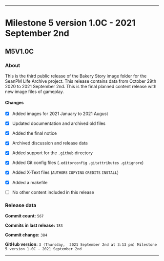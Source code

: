 ***

# Milestone 5 version 1.0C - 2021 September 2nd

## M5V1.0C

### About

This is the third public release of the Bakery Story image folder for the SeanPM Life Archive project. This release contains data from October 29th 2020 to 2021 September 2nd. This is the final planned content release with new image files of gameplay.

#### Changes
 
- [x]  Added images for 2021 January to 2021 August

- [x] Updated documentation and archived old files

- [x] Added the final notice

- [x] Archived discussion and release data

- [x] Added support for the `.github` directory

- [x] Added Git config files (`.editorconfig` `.gitattributes` `.gitignore`)

- [x] Added X-Text files (`AUTHORS` `COPYING` `CREDITS` `INSTALL`)

- [x] Added a makefile

- [ ] No other content included in this release

<!-- 
Changes in this release:

> * Deleted 22 `IGNORE.md` files

> * Documentation updates, adding release notes for v1

> * No other changes in this release
!-->

### Release data

**Commit count:** `567`

**Commits in last release:** `183`

**Commit change:** `384`

**GitHub version:** `3 (Thursday,  2021 September 2nd at 3:13 pm) Milestone 5 version 1.0C - 2021 September 2nd`

***
